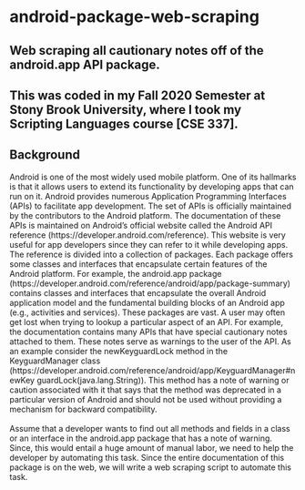 # android-package-web-scraping
<h2> Web scraping all cautionary notes off of the android.app API package. </h2>
<h2> This was coded in my Fall 2020 Semester at Stony Brook University, where I took my Scripting Languages course [CSE 337]. </h2>

<h2>Background</h2>
<p>
Android is one of the most widely used mobile platform. One of its hallmarks is
that it allows users to extend its functionality by developing apps that can run on it.
Android provides numerous Application Programming Interfaces (APIs) to
facilitate app development. The set of APIs is officially maintained by the
contributors to the Android platform. The documentation of these APIs is
maintained on Android’s official website called the Android API reference
(https://developer.android.com/reference). This website is very useful for app
developers since they can refer to it while developing apps. The reference is
divided into a collection of packages. Each package offers some classes and
interfaces that encapsulate certain features of the Android platform. For example,
the android.app package (https://developer.android.com/reference/android/app/package-summary) contains
classes and interfaces that encapsulate the overall Android application model and
the fundamental building blocks of an Android app (e.g., activities and services).
These packages are vast. A user may often get lost when trying to lookup a
particular aspect of an API. For example, the documentation contains many APIs
that have special cautionary notes attached to them. These notes serve as warnings
to the user of the API. As an example consider the newKeyguardLock method in
the KeyguardManager class (https://developer.android.com/reference/android/app/KeyguardManager#newKey 
guardLock(java.lang.String)). This method has a note of warning or caution
associated with it that says that the method was deprecated in a particular version
of Android and should not be used without providing a mechanism for backward
compatibility.
<br> <br/>
Assume that a developer wants to find out all methods and fields in a class or an
interface in the android.app package that has a note of warning. Since, this would
entail a huge amount of manual labor, we need to help the developer by automating
this task. Since the entire documentation of this package is on the web, we will
write a web scraping script to automate this task.
</p>
